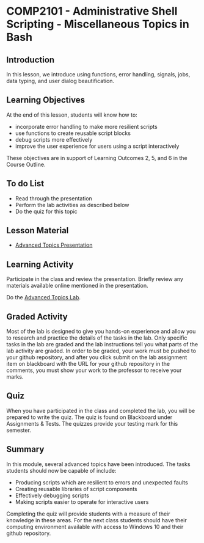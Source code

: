 # COMP2101 - Administrative Shell Scripting - Miscellaneous Topics in Bash

## Introduction
In this lesson, we introduce using functions, error handling, signals, jobs, data typing, and user dialog beautification.

## Learning Objectives
At the end of this lesson, students will know how to:
  * incorporate error handling to make more resilient scripts
  * use functions to create reusable script blocks
  * debug scripts more effectively
  * improve the user experience for users using a script interactively

These objectives are in support of Learning Outcomes 2, 5, and 6 in the Course Outline.

## To do List
   * Read through the presentation
   * Perform the lab activities as described below
   * Do the quiz for this topic

## Lesson Material
  * [Advanced Topics Presentation](Presentations/COMP2101-05-BashMiscTopics.pdf)

## Learning Activity
Participate in the class and review the presentation. Briefly review any materials available online mentioned in the presentation.

Do the [Advanced Topics Lab](Labs/bash/COMP2101-bash-lab5.html).

## Graded Activity
Most of the lab is designed to give you hands-on experience and allow you to research and practice the details of the tasks in the lab. Only specific tasks in the lab are graded and the lab instructions tell you what parts of the lab activity are graded. In order to be graded, your work must be pushed to your github repository, and after you click submit on the lab assignment item on blackboard with the URL for your github repository in the comments, you must show your work to the professor to receive your marks.

## Quiz
When you have participated in the class and completed the lab, you will be prepared to write the quiz. The quiz is found on Blackboard under Assignments & Tests. The quizzes provide your testing mark for this semester.

## Summary
In this module, several advanced topics have been introduced. The tasks students should now be capable of include:
  * Producing scripts which are resilient to errors and unexpected faults
  * Creating reusable libraries of script components
  * Effectively debugging scripts
  * Making scripts easier to operate for interactive users

Completing the quiz will provide students with a measure of their knowledge in these areas. For the next class students should have their computing environment available with access to Windows 10 and their github repository.

